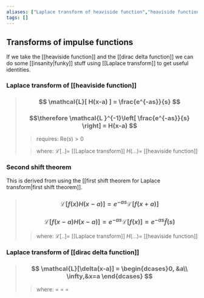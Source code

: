 ```yaml
---
aliases: ["Laplace transform of heaviside function","heaviside function Laplace transform","second shift theorem"]
tags: []
---
```


## Transforms of impulse functions
If we take the [[heaviside function]] and the [[dirac delta function]] we can do some [[insanity|funky]] stuff using [[Laplace transform]] to get useful identities.

### Laplace transform of [[heaviside function]]

> ### $$ \mathcal{L}[ H(x-a) ] = \frac{e^{-as}}{s} $$ 
> ### $$\therefore \mathcal{L }^{-1}\left[ \frac{e^{-as}}{s} \right] = H(x-a) $$ 
>> requires:
>> Re$(s)>0$
>
>> where:
>> $\mathcal{L}[..]=$ [[Laplace transform]]
>> $H(...)=$ [[heaviside function]]

### Second shift theorem

This is derived from using the [[first shift theorem for Laplace transform|first shift theorem]].

> ### $$ \mathcal{L}[ f(x)H(x-a) ] = e^{-as} \mathcal{L}[f(x+a)] $$ 
> ### $$ \mathcal{L}[ f(x-a)H(x-a) ] = e^{-as} \mathcal{L}[f(x)] = e^{-as} \tilde{f}(s) $$ 
>> where:
>> $\mathcal{L}[..]=$ [[Laplace transform]]
>> $H(...)=$ [[heaviside function]]

### Laplace transform of [[dirac delta function]]

> ### $$ \mathcal{L}[\delta(x-a)] = \begin{dcases}0, &a\\ \infty,&x=a \end{dcases} $$ 
>
>> where:
>> $=$ 
>> $=$
>> $=$
